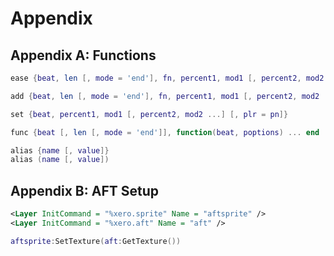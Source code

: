 # Appendix
## Appendix A: Functions
```lua
ease {beat, len [, mode = 'end'], fn, percent1, mod1 [, percent2, mod2 ...] [, plr = pn]}

add {beat, len [, mode = 'end'], fn, percent1, mod1 [, percent2, mod2 ...] [, plr = pn]}

set {beat, percent1, mod1 [, percent2, mod2 ...] [, plr = pn]}

func {beat [, len [, mode = 'end']], function(beat, poptions) ... end [, defer = true]}

alias {name [, value]}
alias (name [, value])
```
## Appendix B: AFT Setup
```xml
<Layer InitCommand = "%xero.sprite" Name = "aftsprite" />
<Layer InitCommand = "%xero.aft" Name = "aft" />
```
```lua
aftsprite:SetTexture(aft:GetTexture())
```